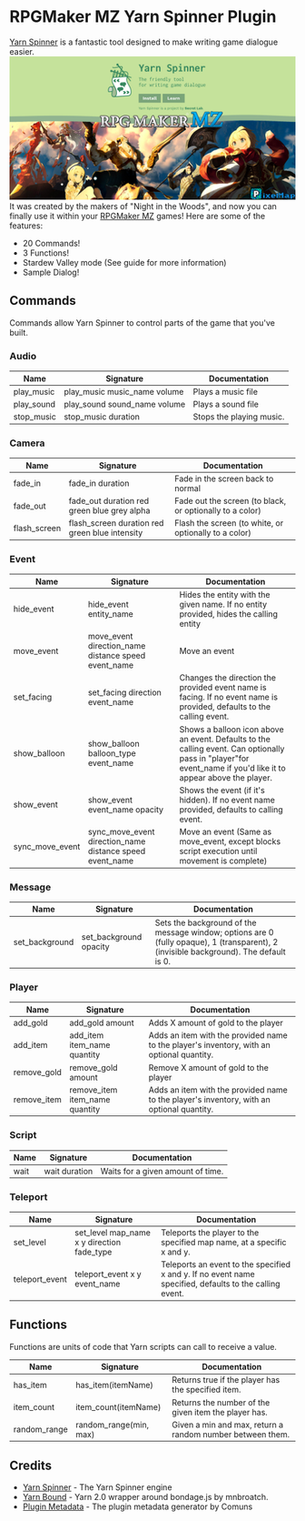# RPGMaker MZ Yarn Spinner Plugin

[Yarn Spinner](https://yarnspinner.dev/) is a fantastic tool designed to make writing game dialogue easier.
![banner](plugin-yarn-spinner.png)It was created by the makers of "Night in the Woods", and now you can finally use it within your [RPGMaker MZ](https://www.rpgmakerweb.com/products/rpg-maker-mz) games! 
Here are some of the features:

* 20 Commands!
* 3 Functions!
* Stardew Valley mode (See guide for more information)
* Sample Dialog!

## Commands
Commands allow Yarn Spinner to control parts of the game that you've built.

### Audio

| Name       | Signature                    | Documentation            |
| ---------- | ---------------------------- | ------------------------ |
| play_music | play_music music_name volume | Plays a music file       |
| play_sound | play_sound sound_name volume | Plays a sound file       |
| stop_music | stop_music duration          | Stops the playing music. |

### Camera

| Name         | Signature                                      | Documentation                                            |
| ------------ | ---------------------------------------------- | -------------------------------------------------------- |
| fade_in      | fade_in duration                               | Fade in the screen back to normal                        |
| fade_out     | fade_out duration red green blue grey alpha    | Fade out the screen (to black, or optionally to a color) |
| flash_screen | flash_screen duration red green blue intensity | Flash the screen (to white, or optionally to a color)    |

### Event

| Name            | Signature                                                | Documentation                                                                                                                                                    |
| --------------- | -------------------------------------------------------- | ---------------------------------------------------------------------------------------------------------------------------------------------------------------- |
| hide_event      | hide_event entity_name                                   | Hides the entity with the given name.  If no entity provided, hides the calling entity                                                                           |
| move_event      | move_event direction_name distance speed event_name      | Move an event                                                                                                                                                    |
| set_facing      | set_facing direction event_name                          | Changes the direction the provided event name is facing.  If no event name is provided, defaults to the calling event.                                           |
| show_balloon    | show_balloon balloon_type event_name                     | Shows a balloon icon above an event.  Defaults to the calling event.  Can optionally pass in "player"for event_name if you'd like it to appear above the player. |
| show_event      | show_event event_name opacity                            | Shows the event (if it's hidden).  If no event name provided, defaults to calling event.                                                                         |
| sync_move_event | sync_move_event direction_name distance speed event_name | Move an event (Same as move_event, except blocks script execution until movement is complete)                                                                    |

### Message

| Name           | Signature              | Documentation                                                                                                                         |
| -------------- | ---------------------- | ------------------------------------------------------------------------------------------------------------------------------------- |
| set_background | set_background opacity | Sets the background of the message window; options are 0 (fully opaque), 1 (transparent), 2 (invisible background). The default is 0. |

### Player

| Name        | Signature                      | Documentation                                                                             |
| ----------- | ------------------------------ | ----------------------------------------------------------------------------------------- |
| add_gold    | add_gold amount                | Adds X amount of gold to the player                                                       |
| add_item    | add_item item_name quantity    | Adds an item with the provided name to the player's inventory, with an optional quantity. |
| remove_gold | remove_gold amount             | Remove X amount of gold to the player                                                     |
| remove_item | remove_item item_name quantity | Adds an item with the provided name to the player's inventory, with an optional quantity. |

### Script

| Name  | Signature     | Documentation                     |
| ----- | ------------- | --------------------------------- |
| wait  | wait duration | Waits for a given amount of time. |

### Teleport

| Name           | Signature                                  | Documentation                                                                                            |
| -------------- | ------------------------------------------ | -------------------------------------------------------------------------------------------------------- |
| set_level      | set_level map_name x y direction fade_type | Teleports the player to the specified map name, at a specific x and y.                                   |
| teleport_event | teleport_event x y event_name              | Teleports an event to the specified x and y.  If no event name specified, defaults to the calling event. |

## Functions
Functions are units of code that Yarn scripts can call to receive a value.

| Name         | Signature              | Documentation                                             |
| ------------ | ---------------------- | --------------------------------------------------------- |
| has_item     | has_item(itemName)     | Returns true if the player has the specified item.        |
| item_count   | item_count(itemName)   | Returns the number of the given item the player has.      |
| random_range | random_range(min, max) | Given a min and max, return a random number between them. |


## Credits

* [Yarn Spinner](https://yarnspinner.dev/) - The Yarn Spinner engine
* [Yarn Bound](https://github.com/mnbroatch/yarn-bound) - Yarn 2.0 wrapper around bondage.js by mnbroatch.
* [Plugin Metadata](https://github.com/comuns-rpgmaker/plugin-metadata) - The plugin metadata generator by Comuns
